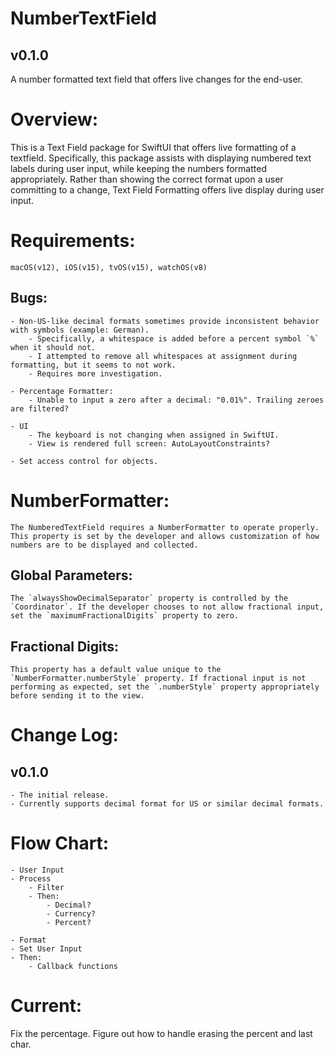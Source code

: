 # NumberTextField
## v0.1.0
A number formatted text field that offers live changes for the end-user.

# Overview:
This is a Text Field package for SwiftUI that offers live formatting of a textfield. Specifically, this package assists with displaying numbered text labels during user input, while keeping the numbers formatted appropriately. Rather than showing the correct format upon a user committing to a change, Text Field Formatting offers live display during user input.

# Requirements:
    macOS(v12), iOS(v15), tvOS(v15), watchOS(v8)

## Bugs:
    - Non-US-like decimal formats sometimes provide inconsistent behavior with symbols (example: German).
        - Specifically, a whitespace is added before a percent symbol `%` when it should not.
        - I attempted to remove all whitespaces at assignment during formatting, but it seems to not work.
        - Requires more investigation.
        
    - Percentage Formatter:
        - Unable to input a zero after a decimal: "0.01%". Trailing zeroes are filtered?
        
    - UI
        - The keyboard is not changing when assigned in SwiftUI.
        - View is rendered full screen: AutoLayoutConstraints?
        
    - Set access control for objects.
        
    
    
# NumberFormatter:
    The NumberedTextField requires a NumberFormatter to operate properly. This property is set by the developer and allows customization of how numbers are to be displayed and collected.
    
## Global Parameters:
    The `alwaysShowDecimalSeparator` property is controlled by the `Coordinator`. If the developer chooses to not allow fractional input, set the `maximumFractionalDigits` property to zero.
    
## Fractional Digits:
    This property has a default value unique to the `NumberFormatter.numberStyle` property. If fractional input is not performing as expected, set the `.numberStyle` property appropriately before sending it to the view.


# Change Log: 
## v0.1.0
    - The initial release. 
    - Currently supports decimal format for US or similar decimal formats.


# Flow Chart:

    - User Input
    - Process
        - Filter
        - Then:
            - Decimal?
            - Currency?
            - Percent?
            
    - Format
    - Set User Input 
    - Then:
        - Callback functions


# Current:
Fix the percentage. Figure out how to handle erasing the percent and last char.
